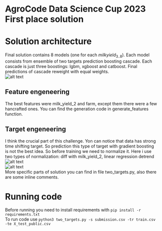 # AgroCode Data Science Cup 2023 First place solution
# Solution architecture
Final solution contains 8 models (one for each $milk yield_{3..8}$). Each model consists from ensemble of two targets prediction boosting cascade. Each cascade is just three boostings: lgbm, xgboost and catboost. Final predictions of cascade reweight with equal weights.  
![alt text](https://github.com/marky24/AgroCode-Data-Sience-Cup-2023-solution/blob/main/architecture.jpg?raw=true)  
## Feature engeneering  
The best features were milk_yield_2 and farm, except them there were a few hancrafted ones. You can find the generation code in generate_features function.   
## Target engeneering  
I think the crucial part of this challenge. Yon can notice that data has strong time shifting target. So prediction this type of target with gradient boosting is not the best idea. So before training we need to normalize it. Here i use two types of normalization: diff with milk_yield_2, linear regression detrend  
![alt text](https://github.com/marky24/AgroCode-Data-Sience-Cup-2023-solution/blob/main/linreg_detrend.jpg?raw=true)  
![alt text](https://github.com/marky24/AgroCode-Data-Sience-Cup-2023-solution/blob/main/dif_detrend.jpg?raw=true)  
More specific parts of solution you can find in file two_targets.py, also there are some inline comments.
# Running code  
Before running you need to install requirements with `pip install -r requirements.txt`  
To run code use `python3 two_targets.py -s submission.csv -tr train.csv -te X_test_public.csv`
